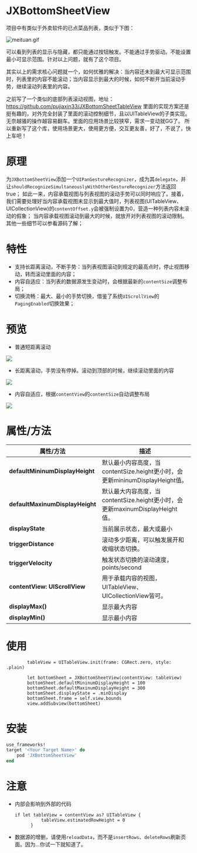 # JXBottomSheetView

项目中有类似于外卖软件的已点菜品列表，类似于下图：

![meituan.gif](https://upload-images.jianshu.io/upload_images/1085173-77587ed9d77747a8.gif?imageMogr2/auto-orient/strip)

可以看到列表的显示与隐藏，都只能通过按钮触发。不能通过手势驱动。不能设置最小可显示范围。针对以上问题，就有了这个项目。

其实以上的需求核心问题就一个，如何优雅的解决：当内容还未到最大可显示范围时，列表里的内容不能滚动；当内容显示到最大的时候，如何不断开当前滚动手势，继续滚动列表里的内容。

之前写了一个类似的底部列表滚动视图，地址：https://github.com/pujiaxin33/JXBottomSheetTableView 里面的实现方案还是挺有趣的，对外完全封装了里面的滚动控制细节，且以UITableView的子类实现。无奈越骚的操作越容易翻车。里面的应用场景比较狭窄，需求一变动就GG了。
所以重新写了这个库，使用场景更大，使用更方便，交互更友善，好了，不说了，快上车吧！

# 原理

为`JXBottomSheetView`添加一个`UIPanGestureRecognizer`，成为其`delegate`，并让`shouldRecognizeSimultaneouslyWithOtherGestureRecognizer`方法返回true；
如此一来，内容承载视图与列表视图的滚动手势可以同时响应了。接着，我们需要处理好当内容承载视图未显示到最大值时，列表视图(UITableView、UICollectionView)的`contentOffset.y`会被强制设置为0，营造一种列表内容未滚动的假象；
当内容承载视图滚动到最大的时候，就放开对列表视图的滚动限制。
其他一些细节可以参看源码了解；

# 特性

- 支持长距离滚动，不断手势：当列表视图滚动到规定的最高点时，停止视图移动，转而滚动里面的内容；
- 内容自适应：当列表的数据源发生变动时，会根据最新的`contentSize`调整布局；
- 切换流畅：最大、最小的手势切换，借鉴了系统`UIScrollView`的`PagingEnabled`切换效果；

# 预览

- 普通短距离滚动

![](https://github.com/pujiaxin33/JXBottomSheetView/blob/master/JXBottomSheetView/Gif/NormalScroll.gif)

- 长距离滚动，手势没有停掉。滚动到顶部的时候，继续滚动里面的内容

![](https://github.com/pujiaxin33/JXBottomSheetView/blob/master/JXBottomSheetView/Gif/Scroll.gif)

- 内容自适应，根据`contentView`的`contentSize`自动调整布局

![](https://github.com/pujiaxin33/JXBottomSheetView/blob/master/JXBottomSheetView/Gif/Changed.gif)

# 属性/方法

属性/方法 | 描述 |
----|------|
**defaultMininumDisplayHeight** | 默认最小内容高度，当contentSize.height更小时，会更新mininumDisplayHeight值。  | 
**defaultMaxinumDisplayHeight** | 默认最大内容高度，当contentSize.height更小时，会更新maxinumDisplayHeight值。  | 
**displayState** | 当前展示状态，最大或最小  | 
**triggerDistance** | 滚动多少距离，可以触发展开和收缩状态切换。  | 
**triggerVelocity** | 触发状态切换的滚动速度，points/second  | 
**contentView: UIScrollView** | 用于承载内容的视图，UITableView、UICollectionView皆可。  | 
**displayMax()** | 显示最大内容  | 
**displayMin()** | 显示最小内容  | 


# 使用

```
        tableView = UITableView.init(frame: CGRect.zero, style: .plain)
        
        let bottomSheet = JXBottomSheetView(contentView: tableView)
        bottomSheet.defaultMininumDisplayHeight = 100
        bottomSheet.defaultMaxinumDisplayHeight = 300
        bottomSheet.displayState = .minDisplay
        bottomSheet.frame = self.view.bounds
        view.addSubview(bottomSheet)
```

# 安装
```ruby
use_frameworks!
target '<Your Target Name>' do
    pod 'JXBottomSheetView'
end
```

# 注意

- 内部会影响到外部的代码
  ```contentView.bounces = false
  if let tableView = contentView as? UITableView {
            tableView.estimatedRowHeight = 0
        }
  ```

- 数据源的增删，请使用`reloadData`，而不是`insertRows`、`deleteRows`刷新页面。因为...你试一下就知道了。



